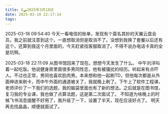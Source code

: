 ```yaml
---
title: G🛹2025年3月18日
date: 2025-03-18 22:17:14
tags:
---
```


2025-03-18 09:54:40
今天一看电信的账单，发现有个莫名其妙的天翼云盘会员。我之前就注意到这个，一直想取消但是取消不了。没想到我换了套餐以后还有这个，还算到我这个月里面的，今天赶紧找客服取消了。不得不说办电话卡真的全是坑啊。

2025-03-18 22:11:09
从图书馆回来了现在。想想今天发生了什么。
中午刘洋叫着一起吃饭。他说健身房里面很多男同性恋，他有被骚扰的经历。听起来有点吓人。不过也正常，男同也喜欢肌肉男。本来想和他一起刷TD，但他每次都是从外面伸进来刷卡，而中午外面的通道被关了，我就晚上刷了。下午上了软件工程课，老师评价了一下我们的选题，我的脑袋里面也有了新的想法。之后就是在图书馆，复习我的专业课，我也做了点算法题，这是第二次面试了。
不知道为啥晚上的时候飞书消息提醒不好用了，我升级了一下，设置了半天，现在应该好点了。
明天再去找晶晶，顺便就面试了。
